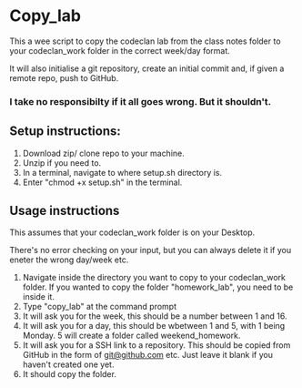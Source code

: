 # Copy_lab

This a wee script to copy the codeclan lab from the class notes folder to your codeclan_work folder in the correct week/day format.  

It will also initialise a git repository, create an initial commit and, if given a remote repo, push to GitHub.

### I take no responsibilty if it all goes wrong.  But it shouldn't.

## Setup instructions:

1. Download zip/ clone repo to your machine.
2. Unzip if you need to.
3. In a terminal, navigate to where setup.sh directory is.
4. Enter "chmod +x setup.sh" in the terminal.

## Usage instructions

This assumes that your codeclan_work folder is on your Desktop.

There's no error checking on your input, but you can always delete it if you eneter the wrong day/week etc.

1.  Navigate inside the directory you want to copy to your codeclan_work folder.  If you wanted to copy the folder "homework_lab", you need to be inside it.
2. Type "copy_lab" at the command prompt
3. It will ask you for the week, this should be a number between 1 and 16.
4. It will ask you for a day, this should be wbetween 1 and 5, with 1 being Monday. 5 will create a folder called weekend_homework.
5. It will ask you for a SSH link to a repository.  This should be copied from GitHub in the form of git@github.com etc.  Just leave it blank if you haven't created one yet.
6. It should copy the folder.
